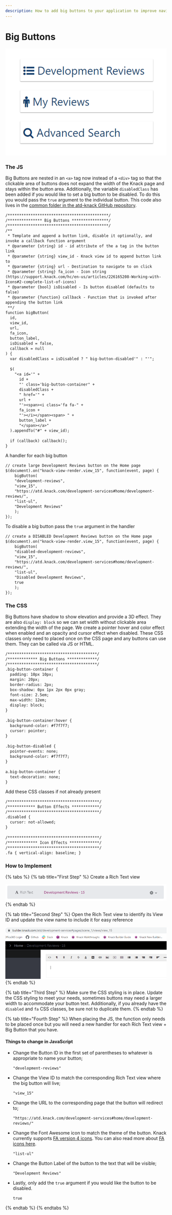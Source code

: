 ```yaml
---
description: How to add big buttons to your application to improve navigation
---
```


# Big Buttons

![Some big buttons with fa icons](../../.gitbook/assets/image%20%2830%29.png)

###  The JS

Big Buttons are nested in an `<a>` tag now instead of a `<div>` tag so that the clickable area of buttons does not expand the width of the Knack page and stays within the button area. Additionally, the variable `disabledClass` has been added if you would like to set a big button to be disabled. To do this you would pass the `true` argument to the individual button. This code also lives in the [common folder in the atd-knack GitHub repository](https://github.com/cityofaustin/atd-knack/tree/master/code/common/big-button).

```text
/********************************************/
/*************** Big Buttons ****************/
/********************************************/
/**
 * Template and append a button link, disable it optionally, and invoke a callback function argument
 * @parameter {string} id - id attribute of the a tag in the button link
 * @parameter {string} view_id - Knack view id to append button link to
 * @parameter {string} url - Destination to navigate to on click
 * @parameter {string} fa_icon - Icon string (https://support.knack.com/hc/en-us/articles/226165208-Working-with-Icons#2-complete-list-of-icons)
 * @parameter {bool} isDisabled - Is button disabled (defaults to false)
 * @parameter {function} callback - Function that is invoked after appending the button link
 **/
function bigButton(
  id,
  view_id,
  url,
  fa_icon,
  button_label,
  isDisabled = false,
  callback = null
) {
  var disabledClass = isDisabled ? " big-button-disabled'" : "'";

  $(
    "<a id='" +
      id +
      "' class='big-button-container" +
      disabledClass +
      " href='" +
      url +
      "'><span><i class='fa fa-" +
      fa_icon +
      "'></i></span><span> " +
      button_label +
      "</span></a>"
  ).appendTo("#" + view_id);

  if (callback) callback();
}
```

A handler for each big button

```text
// create large Development Reviews button on the Home page
$(document).on("knack-view-render.view_15", function(event, page) {
    bigButton(
    "development-reviews", 
    "view_15", 
    "https://atd.knack.com/development-services#home/development-reviews/", 
    "list-ul", 
    "Development Reviews"
    );
});
```

To disable a big button pass the `true` argument in the handler

```text
// create a DISABLED Development Reviews button on the Home page
$(document).on("knack-view-render.view_15", function(event, page) {
    bigButton(
    "disabled-development-reviews", 
    "view_15", 
    "https://atd.knack.com/development-services#home/development-reviews/", 
    "list-ul", 
    "Disabled Development Reviews", 
    true
    );
});
```



### The CSS

Big Buttons have shadow to show elevation and provide a 3D effect. They are also `display: block` so we can set width without clickable area extending the width of the page. We create a pointer hover and color effect when enabled and an opacity and cursor effect when disabled. These CSS classes only need to placed once on the CSS page and any buttons can use them. They can be called via JS or HTML.

```text
/***************************************/
/************* Big Buttons *************/
/***************************************/
.big-button-container {
  padding: 10px 10px;
  margin: 20px;
  border-radius: 2px;
  box-shadow: 0px 1px 2px 0px gray;
  font-size: 2.5em;
  max-width: 12em;
  display: block;
}

.big-button-container:hover {
  background-color: #f7f7f7;
  cursor: pointer;
}

.big-button-disabled {
  pointer-events: none;
  background-color: #f7f7f7;
}

a.big-button-container {
  text-decoration: none;
}
```

Add these CSS classes if not already present

```text
/****************************************/
/************ Button Effects ************/
/****************************************/
.disabled { 
  cursor: not-allowed; 
}

/****************************************/
/************* Icon Effects *************/
/****************************************/
.fa { vertical-align: baseline; }
```

### How to Implement

{% tabs %}
{% tab title="First Step" %}
Create a Rich Text view

![](../../.gitbook/assets/image%20%2866%29.png)
{% endtab %}

{% tab title="Second Step" %}
Open the Rich Text view to identify its View ID and update the view name to include it for easy reference

![](../../.gitbook/assets/image%20%2865%29.png)
{% endtab %}

{% tab title="Third Step" %}
Make sure the CSS styling is in place. Update the CSS styling to meet your needs, sometimes buttons may need a larger width to accommodate your button text. Additionally, if you already have the `disabled` and `fa` CSS classes, be sure not to duplicate them.
{% endtab %}

{% tab title="Fourth Step" %}
When placing the JS, the function only needs to be placed once but you will need a new handler for each Rich Text view + Big Button that you have.

#### Things to change in JavaScript

* Change the Button ID in the first set of parentheses to whatever is appropriate to name your button; 

  ```text
  "development-reviews"
  ```

* Change the View ID to match the corresponding Rich Text view where the big button will live; 

  ```text
  "view_15"
  ```

* Change the URL to the corresponding page that the button will redirect to; 

  ```text
  "https://atd.knack.com/development-services#home/development-reviews/"
  ```

* Change the Font Awesome icon to match the theme of the button. Knack currently supports [FA version 4 icons](https://fontawesome.com/v4.7.0/). You can also read more about [FA icons here](../looks/fa-icons.md).

  ```text
  "list-ul"
  ```

* Change the Button Label of the button to the text that will be visible; 

  ```text
  "Development Reviews"
  ```

* Lastly, only add the `true` argument if you would like the button to be disabled.

  ```text
  true
  ```
{% endtab %}
{% endtabs %}





